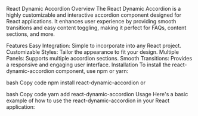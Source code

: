 React Dynamic Accordion
Overview
The React Dynamic Accordion is a highly customizable and interactive accordion component designed for React applications. It enhances user experience by providing smooth transitions and easy content toggling, making it perfect for FAQs, content sections, and more.

Features
Easy Integration: Simple to incorporate into any React project.
Customizable Styles: Tailor the appearance to fit your design.
Multiple Panels: Supports multiple accordion sections.
Smooth Transitions: Provides a responsive and engaging user interface.
Installation
To install the react-dynamic-accordion component, use npm or yarn:

bash
Copy code
npm install react-dynamic-accordion
or

bash
Copy code
yarn add react-dynamic-accordion
Usage
Here's a basic example of how to use the react-dynamic-accordion in your React application:
